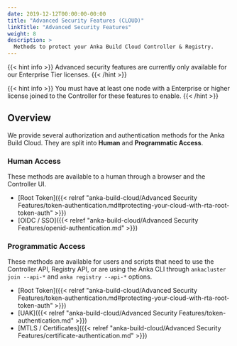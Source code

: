 ```yaml
---
date: 2019-12-12T00:00:00-00:00
title: "Advanced Security Features (CLOUD)"
linkTitle: "Advanced Security Features"
weight: 8
description: >
  Methods to protect your Anka Build Cloud Controller & Registry.
---
```


{{< hint info >}}
Advanced security features are currently only available for our Enterprise Tier licenses.
{{< /hint >}}

{{< hint info >}}
You must have at least one node with a Enterprise or higher license joined to the Controller for these features to enable.
{{< /hint >}}

## Overview

We provide several authorization and authentication methods for the Anka Build Cloud. They are split into **Human** and **Programmatic Access**.

### Human Access

These methods are available to a human through a browser and the Controller UI.

- [Root Token]({{< relref "anka-build-cloud/Advanced Security Features/token-authentication.md#protecting-your-cloud-with-rta-root-token-auth" >}})
- [OIDC / SSO]({{< relref "anka-build-cloud/Advanced Security Features/openid-authentication.md" >}})

### Programmatic Access

These methods are available for users and scripts that need to use the Controller API, Registry API, or are using the Anka CLI through `ankacluster join --api-*` and `anka registry --api-*` options.

- [Root Token]({{< relref "anka-build-cloud/Advanced Security Features/token-authentication.md#protecting-your-cloud-with-rta-root-token-auth" >}})
- [UAK]({{< relref "anka-build-cloud/Advanced Security Features/token-authentication.md" >}})
- [MTLS / Certificates]({{< relref "anka-build-cloud/Advanced Security Features/certificate-authentication.md" >}})
